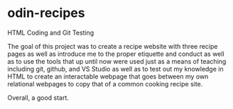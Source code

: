 # odin-recipes
HTML Coding and Git Testing

The goal of this project was to create a recipe website with three recipe pages as well as introduce me to the proper etiquette and conduct as well as to use the tools that up until now were used just as a means of teaching including git, github, and VS Studio as well as to test out my knowledge in HTML to create an interactable webpage that goes between my own relational webpages to copy that of a common cooking recipe site.

Overall, a good start.
